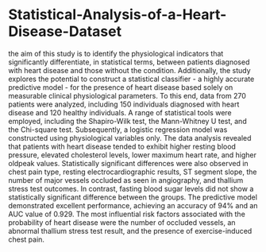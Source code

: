 # Statistical-Analysis-of-a-Heart-Disease-Dataset
the aim of this study is to identify the physiological indicators that significantly differentiate, in statistical terms, between patients diagnosed with heart disease and those without the condition. Additionally, the study explores the potential to construct a statistical classifier - a highly accurate predictive model - for the presence of heart disease based solely on measurable clinical physiological parameters.
To this end, data from 270 patients were analyzed, including 150 individuals diagnosed with heart disease and 120 healthy individuals. A range of statistical tools were employed, including the Shapiro-Wilk test, the Mann-Whitney U test, and the Chi-square test. Subsequently, a logistic regression model was constructed using physiological variables only.
The data analysis revealed that patients with heart disease tended to exhibit higher resting blood pressure, elevated cholesterol levels, lower maximum heart rate, and higher oldpeak values. Statistically significant differences were also observed in chest pain type, resting electrocardiographic results, ST segment slope, the number of major vessels occluded as seen in angiography, and thallium stress test outcomes. In contrast, fasting blood sugar levels did not show a statistically significant difference between the groups.
The predictive model demonstrated excellent performance, achieving an accuracy of 94% and an AUC value of 0.929. The most influential risk factors associated with the probability of heart disease were the number of occluded vessels, an abnormal thallium stress test result, and the presence of exercise-induced chest pain.
